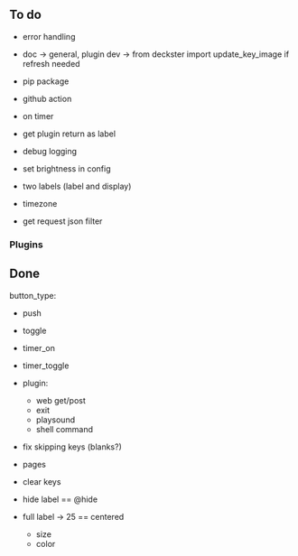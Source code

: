 ## To do

- error handling
- doc -> general, plugin dev -> from deckster import update_key_image if refresh needed
- pip package
- github action
- on timer

- get plugin return as label



- debug logging

- set brightness in config
- two labels (label and display)
- timezone
- get request json filter


### Plugins




## Done
button_type:
  - push
  - toggle
  - timer_on
  - timer_toggle


- plugin:
  - web get/post
  - exit
  - playsound
  - shell command

- fix skipping keys (blanks?)
- pages
- clear keys
- hide label == @hide
- full label -> 25 == centered
  - size
  - color